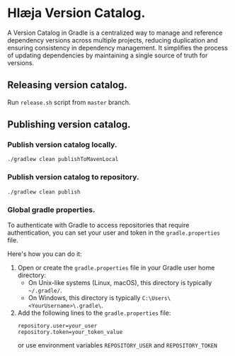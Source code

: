 # Hlæja Version Catalog.

A Version Catalog in Gradle is a centralized way to manage and reference dependency versions across multiple projects, reducing duplication and ensuring consistency in dependency management. It simplifies the process of updating dependencies by maintaining a single source of truth for versions.

## Releasing version catalog.

Run `release.sh` script from `master` branch.

## Publishing version catalog.

### Publish version catalog locally.

```shell
./gradlew clean publishToMavenLocal
```

### Publish version catalog to repository.

```shell
./gradlew clean publish
```

### Global gradle properties.

To authenticate with Gradle to access repositories that require authentication, you can set your user and token in the `gradle.properties` file. 

Here's how you can do it:

1. Open or create the `gradle.properties` file in your Gradle user home directory:
    - On Unix-like systems (Linux, macOS), this directory is typically `~/.gradle/`.
    - On Windows, this directory is typically `C:\Users\<YourUsername>\.gradle\`.
2. Add the following lines to the `gradle.properties` file:
    ```properties
    repository.user=your_user
    repository.token=your_token_value
    ```
    or use environment variables `REPOSITORY_USER` and `REPOSITORY_TOKEN`
